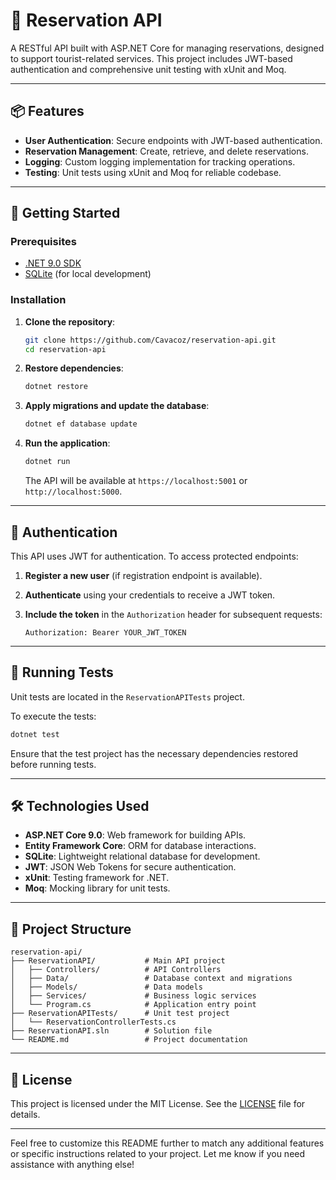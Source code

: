 # 🏨 Reservation API

A RESTful API built with ASP.NET Core for managing reservations, designed to support tourist-related services. This project includes JWT-based authentication and comprehensive unit testing with xUnit and Moq.

---

## 📦 Features

* **User Authentication**: Secure endpoints with JWT-based authentication.
* **Reservation Management**: Create, retrieve, and delete reservations.
* **Logging**: Custom logging implementation for tracking operations.
* **Testing**: Unit tests using xUnit and Moq for reliable codebase.

---

## 🚀 Getting Started

### Prerequisites

* [.NET 9.0 SDK](https://dotnet.microsoft.com/download/dotnet/9.0)
* [SQLite](https://www.sqlite.org/download.html) (for local development)

### Installation

1. **Clone the repository**:

   ```bash
   git clone https://github.com/Cavacoz/reservation-api.git
   cd reservation-api
   ```

2. **Restore dependencies**:

   ```bash
   dotnet restore
   ```

3. **Apply migrations and update the database**:

   ```bash
   dotnet ef database update
   ```

4. **Run the application**:

   ```bash
   dotnet run
   ```

   The API will be available at `https://localhost:5001` or `http://localhost:5000`.

---

## 🔐 Authentication

This API uses JWT for authentication. To access protected endpoints:

1. **Register a new user** (if registration endpoint is available).
2. **Authenticate** using your credentials to receive a JWT token.
3. **Include the token** in the `Authorization` header for subsequent requests:

   ```
   Authorization: Bearer YOUR_JWT_TOKEN
   ```

---

## 🧪 Running Tests

Unit tests are located in the `ReservationAPITests` project.

To execute the tests:

```bash
dotnet test
```

Ensure that the test project has the necessary dependencies restored before running tests.

---

## 🛠️ Technologies Used

* **ASP.NET Core 9.0**: Web framework for building APIs.
* **Entity Framework Core**: ORM for database interactions.
* **SQLite**: Lightweight relational database for development.
* **JWT**: JSON Web Tokens for secure authentication.
* **xUnit**: Testing framework for .NET.
* **Moq**: Mocking library for unit tests.

---

## 📁 Project Structure

```
reservation-api/
├── ReservationAPI/           # Main API project
│   ├── Controllers/          # API Controllers
│   ├── Data/                 # Database context and migrations
│   ├── Models/               # Data models
│   ├── Services/             # Business logic services
│   └── Program.cs            # Application entry point
├── ReservationAPITests/      # Unit test project
│   └── ReservationControllerTests.cs
├── ReservationAPI.sln        # Solution file
└── README.md                 # Project documentation
```

---

## 📄 License

This project is licensed under the MIT License. See the [LICENSE](LICENSE) file for details.

---

Feel free to customize this README further to match any additional features or specific instructions related to your project. Let me know if you need assistance with anything else!

